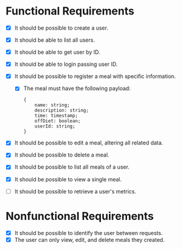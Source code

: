 # Functional Requirements
- [x] It should be possible to create a user.
- [x] It should be able to list all users.
- [x] It should be able to get user by ID.
- [x] It should be able to login passing user ID.
- [x] It should be possible to register a meal with specific information.
    - [x] The meal must have the following payload:
        ```
        {
            name: string;
            description: string;
            time: timestamp;
            offDiet: boolean;
            userId: string;
        }
        ```
- [x] It should be possible to edit a meal, altering all related data.
- [x] It should be possible to delete a meal.
- [x] It should be possible to list all meals of a user.
- [x] It should be possible to view a single meal.
- [ ] It should be possible to retrieve a user's metrics.


# Nonfunctional Requirements

- [x] It should be possible to identify the user between requests.
- [x] The user can only view, edit, and delete meals they created.